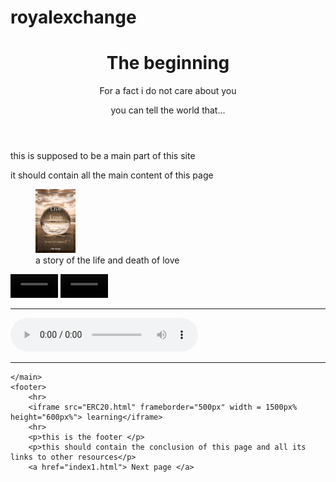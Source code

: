 # royalexchange

<!DOCTYPE html>
<html lang="en">
<head>
    <meta charset="UTF-8">
    <meta http-equiv="X-UA-Compatible" content="IE=edge">
    <meta name="viewport" content="width=device-width, initial-scale=1.0">
    <title>Royalty</title>
    <link rel="icon" type="img/png" href="images\pheonix.png">
</head>
<body>
    <header>
        <H1>The beginning</H1>
        <p>For a fact i do not care about you </p>
        <p>you can tell the world that...</p>
    </header>
    <main>
        <p>this is supposed to be a main part of this site </p>
        <p>it should contain all the main content of this page</p>
        <figure>
            <img src="images\Sound of Waves Memoir_Inspirational Book Cover_png.png" alt="book cpver" width = 15%>
            <figcaption>
                 a story of the life and death of love
            </figcaption>
        </figure>        
        <video src="videos\Dr Julie.mp4" width = 15% controls>
        this resource is in-accessable
        <code>video</code>
        </video>
        <video src="videos\Wouldn't it be great if.mp4" width = 15% controls >
            github co pilot
        </video>
        <hr>
        <audio src="audio\[AMV] Kyle Exum - BASSTHOVEN • Best Anime Mix 2021.mp3" type="audio/mpeg" controls >
             this resource is in-accessable 
        </audio>
        <hr>

    </main>
    <footer>
        <hr>
        <iframe src="ERC20.html" frameborder="500px" width = 1500px% height="600px%"> learning</iframe>
        <hr>
        <p>this is the footer </p>
        <p>this should contain the conclusion of this page and all its links to other resources</p>
        <a href="index1.html"> Next page </a>
<link rel="html" href="index1.html">
    </footer>
</body>


</html>
